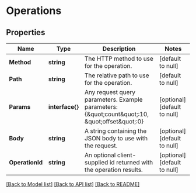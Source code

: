 # Operations

## Properties
Name | Type | Description | Notes
------------ | ------------- | ------------- | -------------
**Method** | **string** | The HTTP method to use for the operation. | [default to null]
**Path** | **string** | The relative path to use for the operation. | [default to null]
**Params** | **interface{}** | Any request query parameters. Example parameters: {\&quot;count\&quot;:10, \&quot;offset\&quot;:0} | [optional] [default to null]
**Body** | **string** | A string containing the JSON body to use with the request. | [optional] [default to null]
**OperationId** | **string** | An optional client-supplied id returned with the operation results. | [optional] [default to null]

[[Back to Model list]](../README.md#documentation-for-models) [[Back to API list]](../README.md#documentation-for-api-endpoints) [[Back to README]](../README.md)


